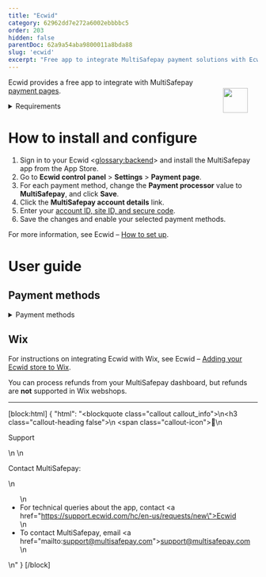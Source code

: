 ```yaml
---
title: "Ecwid"
category: 62962dd7e272a6002ebbbbc5
order: 203
hidden: false
parentDoc: 62a9a54aba9800011a8bda88
slug: 'ecwid'
excerpt: "Free app to integrate MultiSafepay payment solutions with Ecwid."
---
```

<img src="https://raw.githubusercontent.com/MultiSafepay/docs/master/static/logo/Integrations/Ecwid.svg" width="50" align="right" style="margin: 20px; max-height: 75px"/>

Ecwid provides a free app to integrate with MultiSafepay [payment pages](/docs/payment-pages/).

<details id="requirements">
<summary>Requirements</summary>
<br>

You will need a [MultiSafepay account](/docs/getting-started-guide/).

</details>

# How to install and configure
1. Sign in to your Ecwid <<glossary:backend>> and install the MultiSafepay app from the App Store.
2. Go to **Ecwid control panel** > **Settings** > **Payment page**.
3. For each payment method, change the **Payment processor** value to **MultiSafepay**, and click **Save**.
4. Click the **MultiSafepay account details** link. 
5. Enter your [account ID, site ID, and secure code](/docs/sites#site-id-api-key-and-security-code).
5. Save the changes and enable your selected payment methods.

For more information, see Ecwid – [How to set up](https://support.ecwid.com/hc/en-us/articles/207808285-MultiSafepay#Howtosetup).

# User guide

## Payment methods

<details id="payment-methods">
<summary>Payment methods</summary>
<br>

- Cards: [American Express](/docs/cards), [Mastercard](/docs/cards/), [Visa](/docs/cards/) and all co-branded cards
- Banking methods:
    - [Bancontact](/docs/bancontact/)
    - [Bank Transfer](/docs/bank-transfer/)
    - [Giropay](/docs/giropay/)
    - [iDEAL](/docs/ideal/)
    - [SEPA Direct Debit](/docs/sepa-direct-debit/)
    - [Sofort](/docs/sofort/)

</details>

## Wix

For instructions on integrating Ecwid with Wix, see Ecwid – [Adding your Ecwid store to Wix](https://support.ecwid.com/hc/en-us/articles/115005874885-Adding-your-Ecwid-store-to-Wix-site).

You can process refunds from your MultiSafepay dashboard, but refunds are **not** supported in Wix webshops.

---

[block:html]
{
  "html": "<blockquote class=\"callout callout_info\">\n<h3 class=\"callout-heading false\">\n        <span class=\"callout-icon\">💬</span>\n        <p>Support</p>\n    </h3>\n  <p>Contact MultiSafepay:</p>\n  <ul>\n    <li>For technical queries about the app, contact <a href=\"https://support.ecwid.com/hc/en-us/requests/new\">Ecwid</a></li>\n    <li>To contact MultiSafepay, email <a href=\"mailto:support@multisafepay.com\">support@multisafepay.com</a></li>\n  </ul>  \n</blockquote>"
}
[/block]